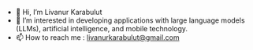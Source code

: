 - 👋 Hi, I’m Livanur Karabulut
- 👀 I’m interested in developing applications with large language models (LLMs), artificial intelligence, and mobile technology.
- 📫 How to reach me : livanurkarabulut@gmail.com

